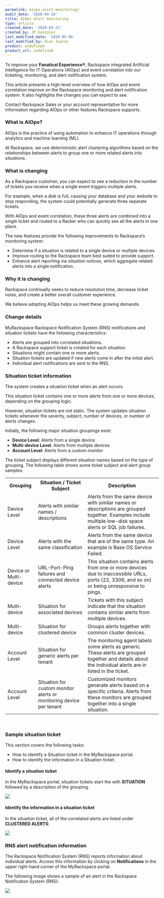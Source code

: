 ```yaml
---
permalink: aiops-alert-monitoring/
audit_date: '2020-04-10'
title: AIOps alert monitoring
type: article
created_date: '2020-03-23'
created_by: JP Gonzalez
last_modified_date: '2020-05-06'
last_modified_by: Alex Juarez
product: undefined
product_url: undefined
---
```


To improve your **Fanatical Experience®**, Rackspace integrated Artificial Intelligence
for IT Operations (AIOps) and event correlation into our ticketing, monitoring, and alert
notification system.

This article presents a high-level overview of how AIOps and event correlation improve on the
Rackspace monitoring and alert notification system. It also highlights the changes you can expect
to see.

Contact Rackspace Sales or your account representative for more information regarding AIOps or other
features Rackspace supports.

### What is AIOps?

AIOps is the practice of using automation to enhance IT operations through analytics and machine
learning (ML).

At Rackspace, we use deterministic alert clustering algorithms based on the relationships between alerts
to group one or more related alerts into *situations*.

### What is changing

As a Rackspace customer, you can expect to see a reduction in the number of tickets you receive when a
single event triggers multiple alerts.

For example, when a disk is full, causing your database and your website to stop responding, the system
could potentially generate three separate tickets.

With AIOps and event correlation, these three alerts are combined into a single ticket and routed to a
Racker who can quickly see all the alerts in one place.

The new features provide the following improvements to Rackspace’s monitoring system:

- Determine if a situation is related to a single device or multiple devices.
- Improve routing to the Rackspace team best suited to provide support.
- Enhance alert reporting via *situation* notices, which aggregate related alerts into a single notification.

### Why it is changing

Rackspace continually seeks to reduce resolution time, decrease ticket noise, and create a better
overall customer experience.

We believe adopting AIOps helps us meet these growing demands.

### Change details

MyRackspace Rackspace Notification System (RNS) notifications and situation tickets have the
following characteristics:

- Alerts are grouped into correlated situations.
- A Rackspace support ticket is created for each situation.
- Situations might contain one or more alerts.
- Situation tickets are updated if new alerts come in after the initial alert.
- Individual alert notifications are sent to the RNS.

### Situation ticket information

The system creates a situation ticket when an alert occurs.

This situation ticket contains one or more alerts from one or more devices, depending on the grouping logic.

However, situation tickets are not static. The system updates situation tickets whenever the severity,
subject, number of devices, or number of alerts changes.

Initially, the following major situation groupings exist:

- **Device Level**: Alerts from a single device
- **Multi-device Level**: Alerts from multiple devices
- **Account Level**: Alerts from a custom monitor

The ticket subject displays different situation names based on the type of grouping. The following table
shows some ticket subject and alert group samples:

<table>
<tr>
<th>Grouping</th>
<th>Situation / Ticket Subject</th>
<th>Description</th>
</tr>
<tr>
<td>Device Level</td>
<td>Alerts with similar names / descriptions</td>
<td>Alerts from the same device with similar names or descriptions are grouped together. Examples include multiple low-disk space alerts or SQL job failures.</td>
</tr>

<tr>
<td>Device Level</td>
<td>Alerts with the same classification</td>
<td>Alerts from the same device that are of the same type. An example is Base OS Service Failed.</td>
</tr>

<tr>
<td>Device or Multi-device</td>
<td>URL-Port-Ping failures and connected device alerts</td>
<td>This situation contains alerts from one or more devices due to inaccessible URLs, ports (22, 3306, and so on) or being unresponsive to pings.</td>
</tr>

<tr>
<td>Multi-device</td>
<td>Situation for associated devices</td>
<td>Tickets with this subject indicate that the situation contains similar alerts from multiple devices.</td>
</tr>

<tr>
<td>Multi-device</td>
<td>Situation for clustered device</td>
<td>Groups alerts together with common cluster devices.</td>
</tr>

<tr>
<td>Account Level</td>
<td>Situation for generic alerts per tenant</td>
<td>The monitoring agent labels some alerts as generic. These alerts are grouped together and details about the individual alerts are in listed in the ticket.</td>
</tr>

<tr>
<td>Account Level</td>
<td>Situation for custom monitor alerts or monitoring device per tenant</td>
<td>Customized monitors generate alerts based on a specific criteria. Alerts from these monitors are grouped together into a single situation.</td>
</tr>

</table>

</br>

### Sample situation ticket

This section covers the following tasks:

- How to identify a Situation ticket in the MyRackspace portal.
- How to identify the information in a Situation ticket.

#### Identify a situation ticket

In the MyRackspace portal, situation tickets start the with **SITUATION** followed by a description of the grouping.

<img src="https://5190c7d0c790dd6a46c5-c6926f0c34f49651f083091aa08ad521.ssl.cf1.rackcdn.com/aiops_images/situation-ticket-example-1.png" />

#### Identify the information in a situation ticket

In the situation ticket, all of the correlated alerts are listed under **CLUSTERED ALERTS**:

<img src="https://94699ff2b15c95457dd6-c6926f0c34f49651f083091aa08ad521.ssl.cf1.rackcdn.com/aiops_images/situation-ticket-text.png" />

### RNS alert notification information

The Rackspace Notification System (RNS) reports information about individual alerts. Access this information
by clicking on **Notifications** in the upper right-hand corner of the MyRackspace portal.

The following image shows a sample of an alert in the Rackspace Notification System (RNS):

<img src="https://94699ff2b15c95457dd6-c6926f0c34f49651f083091aa08ad521.ssl.cf1.rackcdn.com/aiops_images/RNS-Notifications.jpg" />
